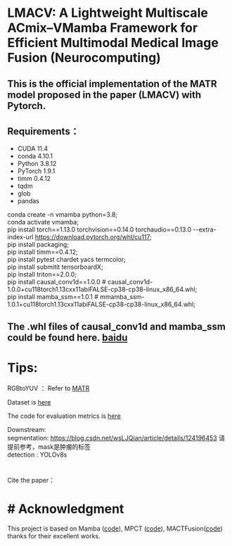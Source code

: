 # LMACV: A Lightweight Multiscale ACmix–VMamba Framework for Efficient Multimodal Medical Image Fusion (Neurocomputing)




## This is the official implementation of the MATR model proposed in the paper (LMACV) with Pytorch.





## Requirements：

- CUDA 11.4
- conda 4.10.1
- Python 3.8.12
- PyTorch 1.9.1
- timm 0.4.12
- tqdm
- glob
- pandas



conda create -n vmamba python=3.8;  
conda activate vmamba;  
pip install torch==1.13.0 torchvision==0.14.0 torchaudio==0.13.0 --extra-index-url https://download.pytorch.org/whl/cu117;  
pip install packaging;  
pip install timm==0.4.12;  
pip install pytest chardet yacs termcolor;  
pip install submitit tensorboardX;  
pip install triton==2.0.0;  
pip install causal_conv1d==1.0.0  # causal_conv1d-1.0.0+cu118torch1.13cxx11abiFALSE-cp38-cp38-linux_x86_64.whl;  
pip install mamba_ssm==1.0.1  # mmamba_ssm-1.0.1+cu118torch1.13cxx11abiFALSE-cp38-cp38-linux_x86_64.whl;
 

## The .whl files of causal_conv1d and mamba_ssm could be found here.  [baidu](https://pan.baidu.com/s/1Tibn8Xh4FMwj0ths8Ufazw?pwd=uu5k)



# Tips:

RGBtoYUV ： Refer to [MATR](https://github.com/tthinking/MATR)

Dataset  is  [here](https://www.med.harvard.edu/AANLIB/home.html)

The code for evaluation metrics is [here](https://github.com/liuuuuu777/ImageFusion-Evaluation)   

Downstream:   
segmentation: https://blog.csdn.net/wsLJQian/article/details/124196453 请提前参考，mask是肿瘤的标签   
detection :  YOLOv8s  


#  
Cite the paper：









# #  Acknowledgment
This project is based on Mamba ([code](https://github.com/MzeroMiko/VMamba)), MPCT ([code](https://github.com/wangzi487794504/Image-fusion)), MACTFusion([code](https://github.com/millieXie/MACTFusion)) thanks for their excellent works.



